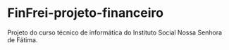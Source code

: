 # FinFrei-projeto-financeiro
Projeto do curso técnico de informática do Instituto Social Nossa Senhora de Fátima.
